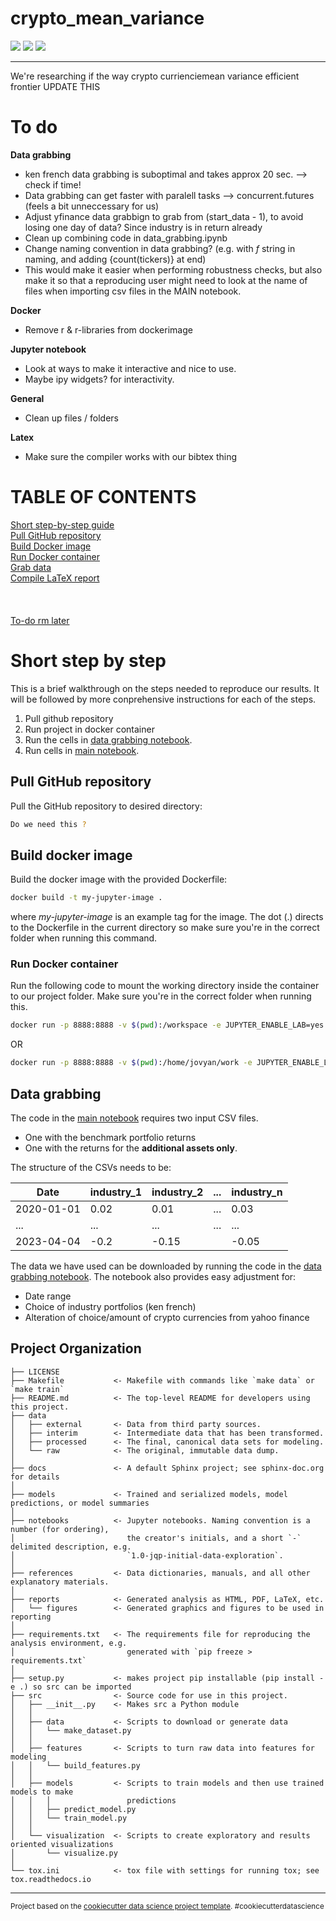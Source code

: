 # crypto_mean_variance
[![](https://img.shields.io/badge/go_to-course_homepage-blue)](https://github.com/ipozdeev/it-skills-for-research)
[![](https://img.shields.io/badge/go_to-data_grabbing_notebook-yellow)](src/data/data_grabbing.ipynb)
[![](https://img.shields.io/badge/go_to-main_notebook-green)](notebooks/MAIN.ipynb)

---

We're researching if the way crypto currienciemean variance efficient frontier
UPDATE THIS

# To do
**Data grabbing**
* ken french data grabbing is suboptimal and takes approx 20 sec. --> check if time!
 * Data grabbing can get faster with paralell tasks --> concurrent.futures (feels a bit unneccessary for us)
* Adjust yfinance data grabbign to grab from (start_data - 1), to avoid losing one day of data? Since industry is in return already
* Clean up combining code in data_grabbing.ipynb
* Change naming convention in data grabbing? (e.g. with *f* string in naming, and adding {count(tickers)} at end)
 * This would make it easier when performing robustness checks, but also make it so that a reproducing user might need to look at the name of files when importing csv files in the MAIN notebook.


**Docker**
* Remove r & r-libraries from dockerimage

**Jupyter notebook**
* Look at ways to make it interactive and nice to use. 
 * Maybe ipy widgets? for interactivity. 

 **General**
 * Clean up files / folders

**Latex**
* Make sure the compiler works with our bibtex thing


# TABLE OF CONTENTS
[Short step-by-step guide](#short-step-by-step) \
[Pull GitHub repository](#pull-github-repository) \
[Build Docker image](#build-docker-image) \
[Run Docker container](#run-docker-container) \
[Grab data](#data-grabbing) \
[Compile LaTeX report](#Latex-compiler) \
\
\
\
[To-do rm later](#to-do)



# Short step by step
This is a brief walkthrough on the steps needed to reproduce our results. It will be followed by more conprehensive instructions for each of the steps. 
1. Pull github repository
2. Run project in docker container
3. Run the cells in [data grabbing notebook](src/data/data_grabbing.ipynb).
4. Run cells in [main notebook](/notebooks/MAIN.ipynb).

## Pull GitHub repository
Pull the GitHub repository to desired directory:
```bash
Do we need this ?
```

## Build docker image
Build the docker image with the provided Dockerfile:
```bash
docker build -t my-jupyter-image .
```
where *my-jupyter-image* is an example tag for the image. The dot (.) directs to the Dockerfile in the current directory so make sure you're in the correct folder when running this command. 

### Run Docker container
Run the following code to mount the working directory inside the container to our project folder. Make sure you're in the correct folder when running this. 

```bash
docker run -p 8888:8888 -v $(pwd):/workspace -e JUPYTER_ENABLE_LAB=yes -w /workspace -e JUPYTER_TOKEN='' my-jupyter-image
```

OR

```bash
docker run -p 8888:8888 -v $(pwd):/home/jovyan/work -e JUPYTER_ENABLE_LAB=yes my-jupyter-image
```

## Data grabbing
The code in the [main notebook](notebooks/MAIN.ipynb) requires two input CSV files. 
* One with the benchmark portfolio returns 
* One with the returns for the **additional assets only**. 

The structure of the CSVs needs to be:
<center>

| Date       | industry_1 | industry_2 | ... | industry_n |
|------------|------------|------------|-----|------------|
| 2020-01-01 | 0.02       | 0.01       | ... | 0.03       |
| ...        | ...        | ...        | ... | ...        |
| 2023-04-04 | -0.2       | -0.15      |     | -0.05      |

</center>

The data we have used can be downloaded by running the code in the [data grabbing notebook](src/data/data_grabbing.ipynb). The notebook also provides easy adjustment for:
* Date range
* Choice of industry portfolios (ken french)
* Alteration of choice/amount of crypto currencies from yahoo finance







Project Organization
------------

    ├── LICENSE
    ├── Makefile           <- Makefile with commands like `make data` or `make train`
    ├── README.md          <- The top-level README for developers using this project.
    ├── data
    │   ├── external       <- Data from third party sources.
    │   ├── interim        <- Intermediate data that has been transformed.
    │   ├── processed      <- The final, canonical data sets for modeling.
    │   └── raw            <- The original, immutable data dump.
    │
    ├── docs               <- A default Sphinx project; see sphinx-doc.org for details
    │
    ├── models             <- Trained and serialized models, model predictions, or model summaries
    │
    ├── notebooks          <- Jupyter notebooks. Naming convention is a number (for ordering),
    │                         the creator's initials, and a short `-` delimited description, e.g.
    │                         `1.0-jqp-initial-data-exploration`.
    │
    ├── references         <- Data dictionaries, manuals, and all other explanatory materials.
    │
    ├── reports            <- Generated analysis as HTML, PDF, LaTeX, etc.
    │   └── figures        <- Generated graphics and figures to be used in reporting
    │
    ├── requirements.txt   <- The requirements file for reproducing the analysis environment, e.g.
    │                         generated with `pip freeze > requirements.txt`
    │
    ├── setup.py           <- makes project pip installable (pip install -e .) so src can be imported
    ├── src                <- Source code for use in this project.
    │   ├── __init__.py    <- Makes src a Python module
    │   │
    │   ├── data           <- Scripts to download or generate data
    │   │   └── make_dataset.py
    │   │
    │   ├── features       <- Scripts to turn raw data into features for modeling
    │   │   └── build_features.py
    │   │
    │   ├── models         <- Scripts to train models and then use trained models to make
    │   │   │                 predictions
    │   │   ├── predict_model.py
    │   │   └── train_model.py
    │   │
    │   └── visualization  <- Scripts to create exploratory and results oriented visualizations
    │       └── visualize.py
    │
    └── tox.ini            <- tox file with settings for running tox; see tox.readthedocs.io


--------


<p><small>Project based on the <a target="_blank" href="https://drivendata.github.io/cookiecutter-data-science/">cookiecutter data science project template</a>. #cookiecutterdatascience</small></p>


